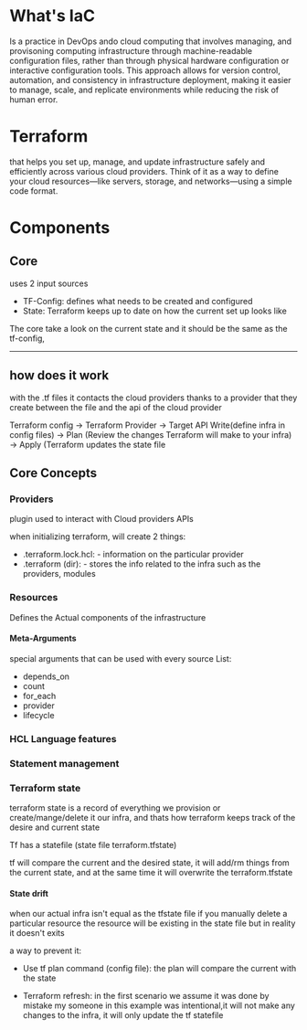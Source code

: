 # What's IaC
Is a practice in DevOps ando cloud computing that involves managing, and provisoning computing infrastructure through machine-readable configuration files,  rather than through physical hardware configuration or interactive configuration tools. This approach allows for version control, automation, and consistency in infrastructure deployment, making it easier to manage, scale, and replicate environments while reducing the risk of human error.


# Terraform 

that helps you set up, manage, and update infrastructure safely and efficiently across various cloud providers. Think of it as a way to define your cloud resources—like servers, storage, and networks—using a simple code format. 

# Components

## Core
uses 2 input sources
- TF-Config: defines what needs to be created and configured
- State: Terraform keeps up to date on how the current set up looks like

The core take a look on the current state and it should be the same as the tf-config, 

---

## how does it work

with the .tf files it contacts the cloud providers thanks to a provider that they create between the file and the api of the cloud provider

Terraform config -> Terraform Provider -> Target API 
Write(define infra in config files) -> Plan (Review the changes Terraform will make to your infra) -> Apply (Terraform updates the state file


## Core Concepts

### Providers

plugin used to interact with Cloud providers APIs

when initializing terraform, will create 2 things:
- .terraform.lock.hcl:
       - information on the particular provider
- .terraform (dir):
       - stores the info related to the infra such as the providers, modules

### Resources

Defines the Actual components of the infrastructure

#### Meta-Arguments

special arguments that can be used with every source
List:
- depends_on
- count
- for_each
- provider
- lifecycle


### HCL Language features


### Statement management

### Terraform state
terraform state is a record of everything we provision or create/mange/delete it our infra, and thats how terraform keeps track of the desire and current state

Tf has a statefile (state file terraform.tfstate)

tf will compare the current and the desired state, it will add/rm things from the current state, and at the same time it will overwrite the terraform.tfstate

#### State drift
when our actual infra isn't equal as the tfstate file
if you manually delete a particular resource the resource will be existing in the state file but in reality it doesn't exits

a way to prevent it:
- Use tf plan command (config file):
       the plan will compare the current with the state

- Terraform refresh:
       in the first scenario we assume it was done by mistake my someone
       in this example was intentional,it will not make any changes to the infra, it will only update the tf statefile
